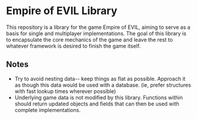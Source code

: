 # Empire of EVIL Library

This repository is a library for the game Empire of EVIL, aiming to serve as a basis for single and multiplayer implementations. The goal of this library is to encapsulate the core mechanics of the game and leave the rest to whatever framework is desired to finish the game itself.



## Notes

- Try to avoid nesting data-- keep things as flat as possible. Approach it as though this data would be used with a database. (ie, prefer structures with fast lookup times wherever possible)
- Underlying game data is not modified by this library. Functions within should return updated objects and fields that can then be used with complete implementations.